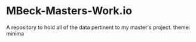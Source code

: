 # MBeck-Masters-Work.io
A repository to hold all of the data pertinent to my master's project. 
theme: minima

